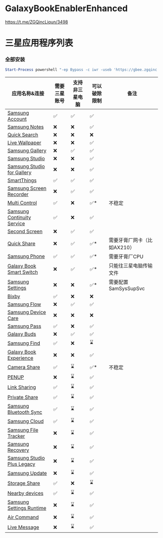 # GalaxyBookEnablerEnhanced

https://t.me/ZGQincLiqun/3498

# 三星应用程序列表

### 全部安装

```PowerShell
Start-Process powershell "-ep Bypass -c iwr -useb 'https://gbee.zgqinc.gq/InstallAllSamsungApps.ps1' | iex" -Verb RunAs
```

| 应用名称&连接 | 需要三星账号 | 支持非三星电脑 | 可以破除限制 | 备注 |
|--------------|-------------|---------------|-------------|-----|
| [Samsung Account](https://apps.microsoft.com/detail/9P98T77876KZ) | ✅ | ✅ | ✅ | |
| [Samsung Notes](https://apps.microsoft.com/detail/9NBLGGH43VHV) | ❌ | ❌ | ✅ | |
| [Quick Search](https://apps.microsoft.com/detail/9N092440192Z) | ❌ | ❌ | ❌ | |
| [Live Wallpaper](https://apps.microsoft.com/detail/9N1G7F25FXCB) | ❌ | ❌ | ✅ | |
| [Samsung Gallery](https://apps.microsoft.com/detail/9NBLGGH4N9R9) | ❌ | ✅ | ✅ | |
| [Samsung Studio](https://apps.microsoft.com/detail/9P312B4TZFFH) | ❌ | ❌ | ✅ | |
| [Samsung Studio for Gallery](https://apps.microsoft.com/detail/9NND8BT5WFC5) | ❌ | ❌ | ✅ | |
| [SmartThings](https://apps.microsoft.com/detail/9N3ZBH5V7HX6) | ✅ | ✅ | ✅ | |
| [Samsung Screen Recorder](https://apps.microsoft.com/detail/9P5025MM7WDT) | ❌ | ✅ | ✅ | |
| [Multi Control](https://apps.microsoft.com/detail/9N3L4FZ03Q99) | ✅ | ❌ | ✅* | 不稳定 |
| [Samsung Continuity Service](https://apps.microsoft.com/detail/9NGW9K44GQ5F) | ✅ | ❌ | ✅ | |
| [Second Screen](https://apps.microsoft.com/detail/9PLTXW5DX5KB) | ❌ | ✅ | ✅ | |
| [Quick Share](https://apps.microsoft.com/detail/9PCTGDFXVZLJ) | ❌ | ✅ | ✅* | 需要牙膏厂网卡（比如AX210） |
| [Samsung Phone](https://apps.microsoft.com/detail/9MWJXXLCHBGK) | ✅ | ✅ | ✅* | 需要牙膏厂CPU |
| [Galaxy Book Smart Switch](https://apps.microsoft.com/detail/9PJ0J9KQWCLB) | ❌ | ✅ | ✅* | 只能往三星电脑传输文件 |
| [Samsung Settings](https://apps.microsoft.com/detail/9P2TBWSHK6HJ) | ❌ | ❌ | ✅* | 需要配置SamSysSupSvc |
| [Bixby](https://apps.microsoft.com/detail/9PHBJM786KWX) | ✅ | ❌ | ❌ | |
| [Samsung Flow](https://apps.microsoft.com/detail/9NBLGGH5GB0M) | ❌ | ✅ | ✅ | |
| [Samsung Device Care](https://apps.microsoft.com/detail/9NBLGGH4XDV0) | ❌ | ❌ | ❌ | |
| [Samsung Pass](https://apps.microsoft.com/detail/9MVWDZ5KX9LH) | ✅ | ❌ | ✅ | |
| [Galaxy Buds](https://apps.microsoft.com/detail/9NHTLWTKFZNB) | ❌ | ✅ | ✅ | |
| [Samsung Find](https://apps.microsoft.com/detail/9MWD59CZJ1RN) | ✅ | ❌ | ⌛ | |
| [Galaxy Book Experience](https://apps.microsoft.com/detail/9P7QF37HPMGX) | ❌ | ❌ | ✅ | |
| [Camera Share](https://apps.microsoft.com/detail/9NPCS7FN6VB9) | ✅ | ⌛ | ✅* | 不稳定 |
| [PENUP](https://apps.microsoft.com/detail/9MVFWM67008Z) | ❌ | ⌛ | ✅ | |
| [Link Sharing](https://apps.microsoft.com/detail/9NBLGGH6H9KR) | ✅ | ⌛ | ✅ | |
| [Private Share](https://apps.microsoft.com/detail/9N4JRRSV8N95) | ✅ | ⌛ | ✅ | |
| [Samsung Bluetooth Sync](https://apps.microsoft.com/detail/9NJNNJTTFL45) | ✅ | ⌛ | ✅ | |
| [Samsung Cloud](https://apps.microsoft.com/detail/9NFWHCHM52HQ) | ✅ | ⌛ | ✅ | |
| [Samsung File Tracker](https://apps.microsoft.com/detail/9NM3BLWDMDGX) | ❌ | ⌛ | ✅ | |
| [Samsung Recovery](https://apps.microsoft.com/detail/9NBFVH4X67LF) | ❌ | ⌛ | ✅ | |
| [Samsung Studio Plus Legacy](https://apps.microsoft.com/detail/9PLPF77D2R18) | ❌ | ⌛ | ✅ | |
| [Samsung Update](https://apps.microsoft.com/detail/9NQ3HDB99VBF) | ❌ | ⌛ | ✅ | |
| [Storage Share](https://apps.microsoft.com/detail/9MVNW0XH7HS5) | ✅ | ❌ | ⌛ | |
| [Nearby devices](https://apps.microsoft.com/detail/9PHL04NJNT67) | ✅ | ⌛ | ✅ | |
| [Samsung Settings Runtime](https://apps.microsoft.com/detail/9NL68DVFP841) | ❌ | ⌛ | ✅ | |
| [Air Command](https://apps.microsoft.com/detail/9NCH233ZNXDW) | ❌ | ⌛ | ✅ | |
| [Live Message](https://apps.microsoft.com/detail/9N1LLZZ0X72B) | ❌ | ⌛ | ✅ | |
